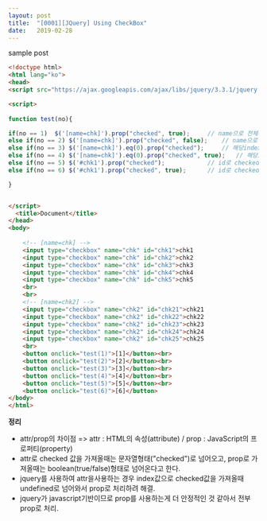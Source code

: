 ```yaml
---
layout: post
title:  "[0001][JQuery] Using CheckBox"
date:   2019-02-28
---
```


sample post

```html
<!doctype html>
<html lang="ko">
<head>
<script src="https://ajax.googleapis.com/ajax/libs/jquery/3.3.1/jquery.min.js"></script>

<script>
	
function test(no){

if(no == 1)	 $('[name=chk]').prop("checked", true);		// name으로 전체체크
else if(no == 2) $('[name=chk]').prop("checked", false);	// name으로 전체해제
else if(no == 3) $('[name=chk]').eq(0).prop("checked");		// 해당index(0)의 checked상태 확인
else if(no == 4) $('[name=chk]').eq(0).prop("checked", true);	// 해당index(0) checked
else if(no == 5) $('#chk1').prop("checked");			// id로 checked상태 확인
else if(no == 6) $('#chk1').prop("checked", true);		// id로 checked

}


</script>
  <title>Document</title>
</head>
<body>
	
	<!-- [name=chk] -->
	<input type="checkbox" name="chk" id="chk1">chk1
	<input type="checkbox" name="chk" id="chk2">chk2
	<input type="checkbox" name="chk" id="chk3">chk3
	<input type="checkbox" name="chk" id="chk4">chk4
	<input type="checkbox" name="chk" id="chk5">chk5
	<br>
	<br>
	<!-- [name=chk2] -->
	<input type="checkbox" name="chk2" id="chk21">chk21
	<input type="checkbox" name="chk2" id="chk22">chk22
	<input type="checkbox" name="chk2" id="chk23">chk23
	<input type="checkbox" name="chk2" id="chk24">chk24
	<input type="checkbox" name="chk2" id="chk25">chk25
	<br>
	<button onclick="test(1)">[1]</button><br>
	<button onclick="test(2)">[2]</button><br>
	<button onclick="test(3)">[3]</button><br>
	<button onclick="test(4)">[4]</button><br>
	<button onclick="test(5)">[5]</button><br>
	<button onclick="test(6)">[6]</button>
</body>
</html>
```

**정리**
<ul>
	<li>attr/prop의 차이점 => attr : HTML의 속성(attribute) / prop : JavaScript의 프로퍼티(property)</li>
	<li>attr로 checked 값을 가져올때는 문자열형태("checked")로 넘어오고, prop로 가져올때는 boolean(true/false)형태로 넘어온다고 한다.</li>
	<li>jquery를 사용하여 attr을사용하는 경우 index값으로 checked값을 가져올때 undefined로 넘어와서 prop로 처리하려 해결.</li>
	<li>jquery가 javascript기반이므로 prop를 사용하는게 더 안정적인 것 같아서 전부 prop로 처리.</li>
</ul>
